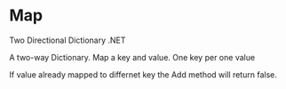 # Map
Two Directional Dictionary .NET


A two-way Dictionary.
Map a key and value. One key per one value

If value already mapped to differnet key the Add method will return false.


